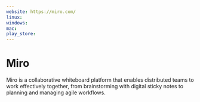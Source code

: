 ```yaml
---
website: https://miro.com/
linux: 
windows: 
mac: 
play_store:
---
```


# Miro

Miro is a collaborative whiteboard platform that enables distributed teams to work effectively together, from brainstorming with digital sticky notes to planning and managing agile workflows.
